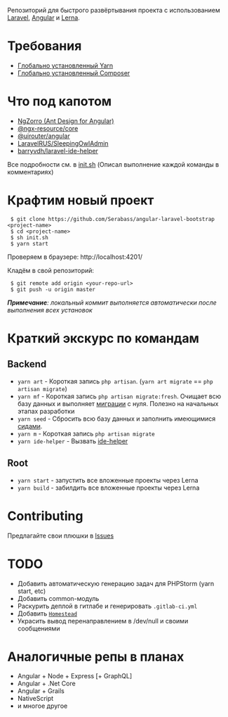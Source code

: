Репозиторий для быстрого развёртывания проекта с использованием [Laravel](https://laravel.com/), [Angular](https://angular.io/) и [Lerna](https://github.com/lerna/lerna).

# Требования
 * [Глобально установленный Yarn](https://yarnpkg.com/lang/en/)
 * [Глобально установленный Composer](https://getcomposer.org/)

# Что под капотом
 * [NgZorro (Ant Design for Angular)](https://ng.ant.design/docs/introduce/en)
 * [@ngx-resource/core](https://www.npmjs.com/package/@ngx-resource/core)
 * [@uirouter/angular](https://www.npmjs.com/package/@uirouter/angular)
 * [LaravelRUS/SleepingOwlAdmin](https://github.com/LaravelRUS/SleepingOwlAdmin)
 * [barryvdh/laravel-ide-helper](https://github.com/barryvdh/laravel-ide-helper)

Все подробности см. в [init.sh](/init.sh) (Описал выполнение каждой команды в комментариях)

# Крафтим новый проект
```
 $ git clone https://github.com/Serabass/angular-laravel-bootstrap <project-name>
 $ cd <project-name>
 $ sh init.sh
 $ yarn start
```

Проверяем в браузере: http://localhost:4201/

Кладём в свой репозиторий:
```
 $ git remote add origin <your-repo-url>
 $ git push -u origin master
```
_**Примечание**: локальный коммит выполняется автоматически после выполнения всех установок_

# Краткий экскурс по командам
## Backend
 * `yarn art` - Короткая запись `php artisan`. (`yarn art migrate` == `php artisan migrate`)
 * `yarn mf` - Короткая запись `php artisan migrate:fresh`. Очищает всю базу данных и выполняет [миграции](https://laravel.com/docs/5.8/migrations#running-migrations) с нуля. Полезно на начальных этапах разработки
 * `yarn seed` - Сбросить всю базу данных и заполнить имеющимися [сидами](https://laravel.com/docs/5.8/seeding). 
 * `yarn m` - Короткая запись `php artisan migrate`
 * `yarn ide-helper` - Вызвать [ide-helper](https://github.com/barryvdh/laravel-ide-helper)

## Root
 * `yarn start` - запустить все вложенные проекты через Lerna
 * `yarn build` - забилдить все вложенные проекты через Lerna

# Contributing
Предлагайте свои плюшки в [Issues](https://github.com/Serabass/angular-laravel-bootstrap/issues)

# TODO
* Добавить автоматическую генерацию задач для PHPStorm (yarn start, etc)
* Добавить common-модуль
* Раскурить деплой в гитлабе и генерировать `.gitlab-ci.yml`
* Добавить [`Homestead`](https://laravel.com/docs/5.8/homestead)
* Украсить вывод перенаправлением в /dev/null и своими сообщениями

# Аналогичные репы в планах
* Angular + Node + Express \[+ GraphQL]
* Angular + .Net Core
* Angular + Grails
* NativeScript
* и многое другое
